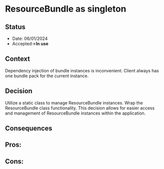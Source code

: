# ResourceBundle as singleton
## Status
- Date: 06/01/2024
- Accepted->**In use**
## Context
Dependency injection of bundle instances is inconvenient.
Client always has one bundle pack for the current instance.
## Decision
Utilize a static class to manage ResourceBundle instances.
Wrap the ResourceBundle class functionality.
This decision allows for easier access and management of ResourceBundle instances within the application.
## Consequences
**Pros:**
-

**Cons:**
-